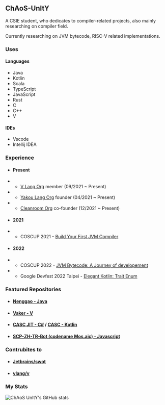 ## ChAoS-UnItY 

A CSIE student, who dedicates to compiler-related projects, also mainly researching on compiler field.

Currently researching on JVM bytecode, RISC-V related implementations.

### Uses

#### Languages

- Java
- Kotlin
- Scala
- TypeScript
- JavaScript
- Rust
- C
- C++
- V

#### IDEs

- Vscode
- Intellij IDEA

### Experience

- #### Present
- - [V Lang Org](https://github.com/vlang) member (09/2021 ~ Present)
- - [Yakou Lang Org](https://github.com/CASC-Lang) founder (04/2021 ~ Present)
- - [Cleanroom Org](https://github.com/CleanroomMC) co-founder (12/2021 ~ Present)

- #### 2021
- - COSCUP 2021 - [Build Your First JVM Compiler](https://coscup.org/2021/zh-TW/session/P8B7S7)
- #### 2022
- - COSCUP 2022 - [JVM Bytecode: A Journey of developement](https://coscup.org/2022/zh-TW/session/ZKKAC9)
- - Google Devfest 2022 Taipei - [Elegant Kotlin: Trait Enum](https://gdg.community.dev/events/details/google-gdg-taipei-presents-devfest-2022-taipei/)

### Featured Repositories
- #### [Nenggao - Java](https://github.com/ChAoSUnItY/Nenggao)
- #### [Vaker - V](https://github.com/ChAoSUnItY/vaker)
- #### [CASC JIT - C#](https://github.com/CASC-Lang/CASC-JIT) / [CASC - Kotlin](https://github.com/CASC-Lang/CASC)
- #### [SCP-ZH-TR-Bot (codename Mos.aic) - Javascript](https://github.com/SCP-ZH-TR-TECH/SCP-zh-tr-discord-bot)

### Contrubites to
- #### [Jetbrains/swot](https://github.com/JetBrains/swot)
- #### [vlang/v](https://github.com/vlang/v)

### My Stats
![ChAoS UnItY's GitHub stats](https://github-readme-stats.vercel.app/api?username=ChAoSUnItY&show_icons=true&theme=transparent)
